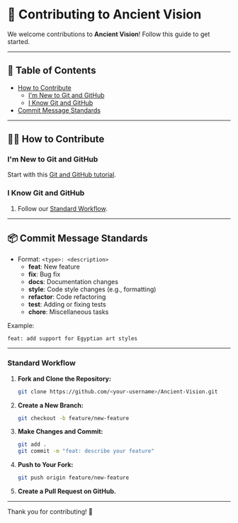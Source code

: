 # 🌟 Contributing to Ancient Vision  

We welcome contributions to **Ancient Vision**! Follow this guide to get started.  

---

## 📃 Table of Contents  

- [How to Contribute](#how-to-contribute)  
  - [I'm New to Git and GitHub](#im-new-to-git-and-github)  
  - [I Know Git and GitHub](#i-know-git-and-github)  
- [Commit Message Standards](#commit-message-standards)  

---

## 🧑‍💻 How to Contribute  

### I'm New to Git and GitHub  
Start with this [Git and GitHub tutorial](https://www.youtube.com/watch?v=RGOj5yH7evk).  

### I Know Git and GitHub  
1. Follow our [Standard Workflow](#standard-workflow).  

---

## 📦 Commit Message Standards  

- Format: `<type>: <description>`  
  - **feat**: New feature  
  - **fix**: Bug fix  
  - **docs**: Documentation changes  
  - **style**: Code style changes (e.g., formatting)  
  - **refactor**: Code refactoring  
  - **test**: Adding or fixing tests  
  - **chore**: Miscellaneous tasks  

Example:  
```bash
feat: add support for Egyptian art styles
```

---

### Standard Workflow

1. **Fork and Clone the Repository:**  
   ```bash
   git clone https://github.com/<your-username>/Ancient-Vision.git
   ```
2. **Create a New Branch:**
    ```bash
    git checkout -b feature/new-feature
    ```
3. **Make Changes and Commit:**
    ```bash
    git add .
    git commit -m "feat: describe your feature"
    ```
4. **Push to Your Fork:**
    ```bash
    git push origin feature/new-feature
    ```
5. **Create a Pull Request on GitHub.**

---

Thank you for contributing! 🙌
